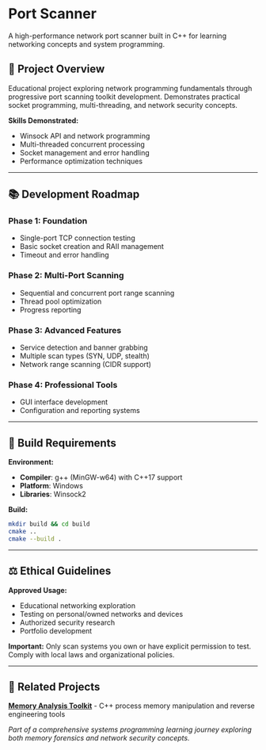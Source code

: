 # Port Scanner

A high-performance network port scanner built in C++ for learning networking concepts and system programming.

## 🎯 Project Overview

Educational project exploring network programming fundamentals through progressive port scanning toolkit development. Demonstrates practical socket programming, multi-threading, and network security concepts.

**Skills Demonstrated:**
- Winsock API and network programming
- Multi-threaded concurrent processing  
- Socket management and error handling
- Performance optimization techniques

---

## 📚 Development Roadmap

### Phase 1: Foundation
- Single-port TCP connection testing
- Basic socket creation and RAII management
- Timeout and error handling

### Phase 2: Multi-Port Scanning  
- Sequential and concurrent port range scanning
- Thread pool optimization
- Progress reporting

### Phase 3: Advanced Features
- Service detection and banner grabbing
- Multiple scan types (SYN, UDP, stealth)
- Network range scanning (CIDR support)

### Phase 4: Professional Tools
- GUI interface development
- Configuration and reporting systems

---

## 🔧 Build Requirements

**Environment:**
- **Compiler**: g++ (MinGW-w64) with C++17 support
- **Platform**: Windows  
- **Libraries**: Winsock2

**Build:**
```bash
mkdir build && cd build
cmake ..
cmake --build .
```

---

## ⚖️ Ethical Guidelines

**Approved Usage:**
- Educational networking exploration
- Testing on personal/owned networks and devices
- Authorized security research
- Portfolio development

**Important:** Only scan systems you own or have explicit permission to test. Comply with local laws and organizational policies.

---

## 🔗 Related Projects

**[Memory Analysis Toolkit](https://github.com/msh31/memory-analysis-toolkit)** - C++ process memory manipulation and reverse engineering tools

*Part of a comprehensive systems programming learning journey exploring both memory forensics and network security concepts.*